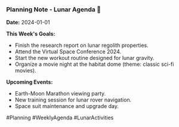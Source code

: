 ### Planning Note - Lunar Agenda 📅
**Date:** 2024-01-01

**This Week's Goals:**
- Finish the research report on lunar regolith properties.
- Attend the Virtual Space Conference 2024.
- Start the new workout routine designed for lunar gravity.
- Organize a movie night at the habitat dome (theme: classic sci-fi movies).

**Upcoming Events:**
- Earth-Moon Marathon viewing party.
- New training session for lunar rover navigation.
- Space suit maintenance and upgrade day.

#Planning #WeeklyAgenda #LunarActivities